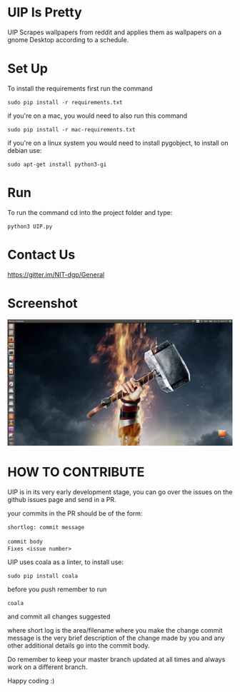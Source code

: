 UIP Is Pretty
=============

UIP Scrapes wallpapers from reddit and applies them as wallpapers on a
gnome Desktop according to a schedule.

Set Up
======

To install the requirements first run the command

```
sudo pip install -r requirements.txt
```
if you're on a mac, you would need to also run this command
```
sudo pip install -r mac-requirements.txt
```
if you're on a linux system you would need to install
pygobject, to install on debian use:
```
sudo apt-get install python3-gi
```

Run
===

To run the command cd into the project folder and type:

```
python3 UIP.py
```
Contact Us
==========
https://gitter.im/NIT-dgp/General


Screenshot
==========

![alt text]( examples/UIP_screenshot.png )


HOW TO CONTRIBUTE
=================

UIP is in its very early development stage, you can go over the issues on the 
github issues page and send in a PR.

your commits in the PR should be of the form:

```
shortlog: commit message

commit body
Fixes <issue number>
```

UIP uses coala as a linter, to install use:
```
sudo pip install coala
```

before you push remember to run
```
coala
```
and commit all changes suggested

where short log is the area/filename where you make the change
commit message is the very brief description of the change made by you and any
other additional details go into the commit body.

Do remember to keep your master branch updated at all times
and always work on a different branch.

Happy coding :)
